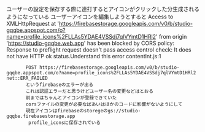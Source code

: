 ユーザーの設定を保存する際に連打するとアイコンがクリックした分生成されるようになっている
ユーザーアイコンを編集しようとすると
Access to XMLHttpRequest at 'https://firebasestorage.googleapis.com/v0/b/studio-gqqbe.appspot.com/o?name=profile_icons%2FLLAs5YDAE4VSSdj7qlVYmtD1HRl2' from origin 'https://studio-gqqbe.web.app' has been blocked by CORS policy: Response to preflight request doesn't pass access control check: It does not have HTTP ok status.Understand this error
contentInt.js:1 
            
            
           POST https://firebasestorage.googleapis.com/v0/b/studio-gqqbe.appspot.com/o?name=profile_icons%2FLLAs5YDAE4VSSdj7qlVYmtD1HRl2 net::ERR_FAILED
           というfirebaseのエラーが出る
           これは認証エラーだと思うけどユーザー名の変更などはとおる
           前まではちゃんとアイコンが登録できていた
           corsファイルの変更が必要なばあいはほかのコードに影響がないようにして
           現在アイコンはfirebaseのstoregeのgs://studio-gqqbe.firebasestorage.app
            profile_iconsに保存されている